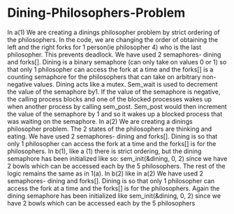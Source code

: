 # Dining-Philosophers-Problem

In a(1) We are creating a dinings philosopher problem by strict ordering of the philosophers. In
the code, we are changing the order of obtaining the left and the right forks for 1 person(ie
philosopher 4) who is the last philosopher. This prevents deadlock. We have used 2
semaphores- dining and forks[]. Dining is a binary semaphore (can only take on values 0 or 1)
so that only 1 philosopher can access the fork at a time and the forks[] is a counting semaphore
for the philosophers that can take on arbitrary non-negative values. Dining acts like a mutex.
Sem_wait is used to decrement the value of the semaphore by1. If the value of the semaphore
is negative, the calling process blocks and one of the blocked processes wakes up when
another process by calling sem_post. Sem_post would then increment the value of the
semaphore by 1 and so it wakes up a blocked process that was waiting on the semaphore.
In a(2) We are creating a dinings philosopher problem. The 2 states of the philosophers are
thinking and eating. We have used 2 semaphores- dining and forks[]. Dining is so that only 1
philosopher can access the fork at a time and the forks[] is for the philosophers.
In b(1), like a (1) there is strict ordering, but the dining semaphore has been initialized like so:
sem_init(&dining, 0, 2) since we have 2 bowls which can be accessed each by the 5
philosophers. The rest of the logic remains the same as in 1(a).
In b(2) like in a(2) We have used 2 semaphores- dining and forks[]. Dining is so that only 1
philosopher can access the fork at a time and the forks[] is for the philosophers. Again the
dining semaphore has been initialized like sem_init(&dining, 0, 2) since we have 2 bowls which
can be accessed each by the 5 philosophers
